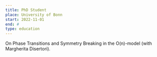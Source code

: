 ```yaml
---
title: PhD Student
place: University of Bonn
start: 2022-11-01
end: #
type: education
---
```

On Phase Transitions and Symmetry Breaking in the <span class="math">O(n)-</span>model (with Margherita Disertori).